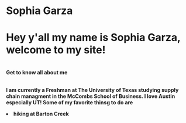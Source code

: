 # Sophia Garza
<html>
<body>
  <h1> Hey y'all my name is Sophia Garza, welcome to my site! </h1>
  <br/><b/> Get to know all about me </br></br>
  <p> I am currently a Freshman at <style="color:burnt orange">The University of Texas studying supply chain managment in the McCombs School of Business.
    I love Austin especially UT! Some of my favorite thinsg to do are
    <li/> hiking at Barton Creek
    

